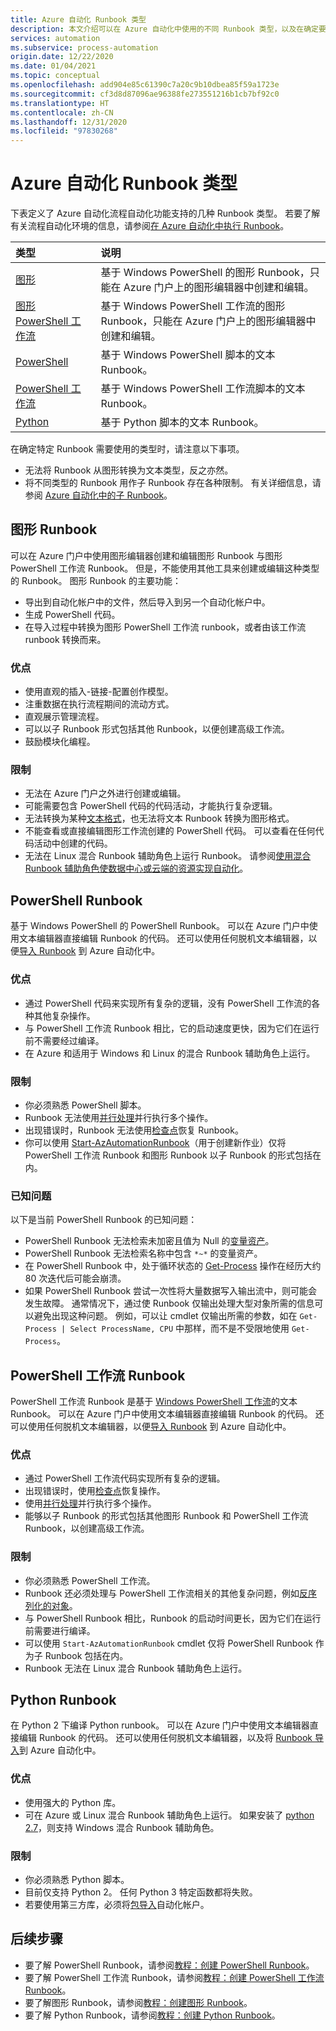 ```yaml
---
title: Azure 自动化 Runbook 类型
description: 本文介绍可以在 Azure 自动化中使用的不同 Runbook 类型，以及在确定要使用的具体类型时的注意事项。
services: automation
ms.subservice: process-automation
origin.date: 12/22/2020
ms.date: 01/04/2021
ms.topic: conceptual
ms.openlocfilehash: add904e85c61390c7a20c9b10dbea85f59a1723e
ms.sourcegitcommit: cf3d8d87096ae96388fe273551216b1cb7bf92c0
ms.translationtype: HT
ms.contentlocale: zh-CN
ms.lasthandoff: 12/31/2020
ms.locfileid: "97830268"
---
```

# <a name="azure-automation-runbook-types"></a>Azure 自动化 Runbook 类型

下表定义了 Azure 自动化流程自动化功能支持的几种 Runbook 类型。 若要了解有关流程自动化环境的信息，请参阅[在 Azure 自动化中执行 Runbook](automation-runbook-execution.md)。

| 类型 | 说明 |
|:--- |:--- |
| [图形](#graphical-runbooks)|基于 Windows PowerShell 的图形 Runbook，只能在 Azure 门户上的图形编辑器中创建和编辑。 |
| [图形 PowerShell 工作流](#graphical-runbooks)|基于 Windows PowerShell 工作流的图形 Runbook，只能在 Azure 门户上的图形编辑器中创建和编辑。 |
| [PowerShell](#powershell-runbooks) |基于 Windows PowerShell 脚本的文本 Runbook。 |
| [PowerShell 工作流](#powershell-workflow-runbooks)|基于 Windows PowerShell 工作流脚本的文本 Runbook。 |
| [Python](#python-runbooks) |基于 Python 脚本的文本 Runbook。 |

在确定特定 Runbook 需要使用的类型时，请注意以下事项。

* 无法将 Runbook 从图形转换为文本类型，反之亦然。
* 将不同类型的 Runbook 用作子 Runbook 存在各种限制。 有关详细信息，请参阅 [Azure 自动化中的子 Runbook](automation-child-runbooks.md)。

## <a name="graphical-runbooks"></a>图形 Runbook

可以在 Azure 门户中使用图形编辑器创建和编辑图形 Runbook 与图形 PowerShell 工作流 Runbook。 但是，不能使用其他工具来创建或编辑这种类型的 Runbook。 图形 Runbook 的主要功能：

* 导出到自动化帐户中的文件，然后导入到另一个自动化帐户中。
* 生成 PowerShell 代码。
* 在导入过程中转换为图形 PowerShell 工作流 runbook，或者由该工作流 runbook 转换而来。

### <a name="advantages"></a>优点

* 使用直观的插入-链接-配置创作模型。
* 注重数据在执行流程期间的流动方式。
* 直观展示管理流程。
* 可以以子 Runbook 形式包括其他 Runbook，以便创建高级工作流。
* 鼓励模块化编程。

### <a name="limitations"></a>限制

* 无法在 Azure 门户之外进行创建或编辑。
* 可能需要包含 PowerShell 代码的代码活动，才能执行复杂逻辑。
* 无法转换为某种[文本格式](automation-runbook-types.md)，也无法将文本 Runbook 转换为图形格式。 
* 不能查看或直接编辑图形工作流创建的 PowerShell 代码。 可以查看在任何代码活动中创建的代码。
* 无法在 Linux 混合 Runbook 辅助角色上运行 Runbook。 请参阅[使用混合 Runbook 辅助角色使数据中心或云端的资源实现自动化](automation-hybrid-runbook-worker.md)。

## <a name="powershell-runbooks"></a>PowerShell Runbook

基于 Windows PowerShell 的 PowerShell Runbook。 可以在 Azure 门户中使用文本编辑器直接编辑 Runbook 的代码。  还可以使用任何脱机文本编辑器，以便[导入 Runbook](manage-runbooks.md) 到 Azure 自动化中。

### <a name="advantages"></a>优点

* 通过 PowerShell 代码来实现所有复杂的逻辑，没有 PowerShell 工作流的各种其他复杂操作。
* 与 PowerShell 工作流 Runbook 相比，它的启动速度更快，因为它们在运行前不需要经过编译。
* 在 Azure 和适用于 Windows 和 Linux 的混合 Runbook 辅助角色上运行。

### <a name="limitations"></a>限制

* 你必须熟悉 PowerShell 脚本。
* Runbook 无法使用[并行处理](automation-powershell-workflow.md#use-parallel-processing)并行执行多个操作。
* 出现错误时，Runbook 无法使用[检查点](automation-powershell-workflow.md#use-checkpoints-in-a-workflow)恢复 Runbook。
* 你可以使用 [Start-AzAutomationRunbook](https://docs.microsoft.com/powershell/module/az.automation/start-azautomationrunbook)（用于创建新作业）仅将 PowerShell 工作流 Runbook 和图形 Runbook 以子 Runbook 的形式包括在内。

### <a name="known-issues"></a>已知问题

以下是当前 PowerShell Runbook 的已知问题：

* PowerShell Runbook 无法检索未加密且值为 Null 的[变量资产](./shared-resources/variables.md)。
* PowerShell Runbook 无法检索名称中包含 `*~*` 的变量资产。
* 在 PowerShell Runbook 中，处于循环状态的 [Get-Process](https://docs.microsoft.com/powershell/module/microsoft.powershell.management/get-process) 操作在经历大约 80 次迭代后可能会崩溃。
* 如果 PowerShell Runbook 尝试一次性将大量数据写入输出流中，则可能会发生故障。 通常情况下，通过使 Runbook 仅输出处理大型对象所需的信息可以避免出现这种问题。 例如，可以让 cmdlet 仅输出所需的参数，如在 `Get-Process | Select ProcessName, CPU` 中那样，而不是不受限地使用 `Get-Process`。

## <a name="powershell-workflow-runbooks"></a>PowerShell 工作流 Runbook

PowerShell 工作流 Runbook 是基于 [Windows PowerShell 工作流](automation-powershell-workflow.md)的文本 Runbook。 可以在 Azure 门户中使用文本编辑器直接编辑 Runbook 的代码。 还可以使用任何脱机文本编辑器，以便[导入 Runbook](manage-runbooks.md) 到 Azure 自动化中。

### <a name="advantages"></a>优点

* 通过 PowerShell 工作流代码实现所有复杂的逻辑。
* 出现错误时，使用[检查点](automation-powershell-workflow.md#use-checkpoints-in-a-workflow)恢复操作。
* 使用[并行处理](automation-powershell-workflow.md#use-parallel-processing)并行执行多个操作。
* 能够以子 Runbook 的形式包括其他图形 Runbook 和 PowerShell 工作流 Runbook，以创建高级工作流。

### <a name="limitations"></a>限制

* 你必须熟悉 PowerShell 工作流。
* Runbook 还必须处理与 PowerShell 工作流相关的其他复杂问题，例如[反序列化的对象](automation-powershell-workflow.md#deserialized-objects)。
* 与 PowerShell Runbook 相比，Runbook 的启动时间更长，因为它们在运行前需要进行编译。
* 可以使用 `Start-AzAutomationRunbook` cmdlet 仅将 PowerShell Runbook 作为子 Runbook 包括在内。
* Runbook 无法在 Linux 混合 Runbook 辅助角色上运行。

## <a name="python-runbooks"></a>Python Runbook

在 Python 2 下编译 Python runbook。 可以在 Azure 门户中使用文本编辑器直接编辑 Runbook 的代码。 还可以使用任何脱机文本编辑器，以及将 [Runbook 导入](manage-runbooks.md)到 Azure 自动化中。

### <a name="advantages"></a>优点

* 使用强大的 Python 库。
* 可在 Azure 或 Linux 混合 Runbook 辅助角色上运行。 如果安装了 [python 2.7](https://www.python.org/downloads/release/latest/python2)，则支持 Windows 混合 Runbook 辅助角色。

### <a name="limitations"></a>限制

* 你必须熟悉 Python 脚本。
* 目前仅支持 Python 2。 任何 Python 3 特定函数都将失败。
* 若要使用第三方库，必须将[包导入](python-packages.md)自动化帐户。

## <a name="next-steps"></a>后续步骤

* 要了解 PowerShell Runbook，请参阅[教程：创建 PowerShell Runbook](learn/automation-tutorial-runbook-textual-powershell.md)。
* 要了解 PowerShell 工作流 Runbook，请参阅[教程：创建 PowerShell 工作流 Runbook](learn/automation-tutorial-runbook-textual.md)。
* 要了解图形 Runbook，请参阅[教程：创建图形 Runbook](learn/automation-tutorial-runbook-graphical.md)。
* 要了解 Python Runbook，请参阅[教程：创建 Python Runbook](learn/automation-tutorial-runbook-textual-python2.md)。
